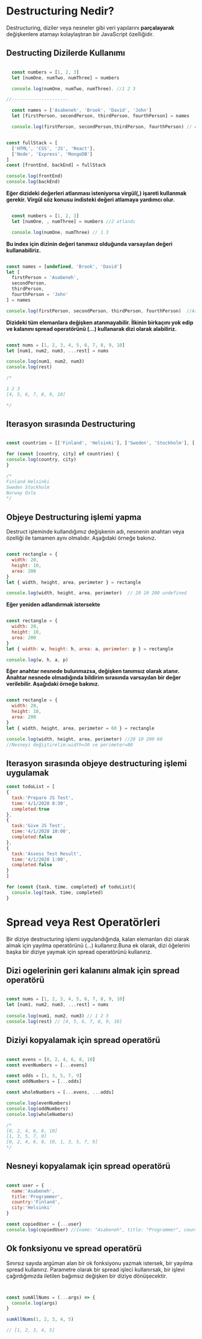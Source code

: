 # Destructuring Nedir?

Destructuring, diziler veya nesneler gibi veri yapılarını **parçalayarak** değişkenlere atamayı kolaylaştıran bir JavaScript özelliğidir.

## Destructing Dizilerde Kullanımı


```javascript

  const numbers = [1, 2, 3]
  let [numOne, numTwo, numThree] = numbers

  console.log(numOne, numTwo, numThree). //1 2 3

//---------------------

  const names = ['Asabeneh', 'Brook', 'David', 'John']
  let [firstPerson, secondPerson, thirdPerson, fourthPerson] = names

  console.log(firstPerson, secondPerson,thirdPerson, fourthPerson) // Asabeneh Brook David John

```

```javascript

const fullStack = [
  ['HTML', 'CSS', 'JS', 'React'],
  ['Node', 'Express', 'MongoDB']
]
const [frontEnd, backEnd] = fullStack

console.log(frontEnd)
console.log(backEnd)

```

  **Eğer dizideki değerleri atlanması isteniyorsa virgül(,) işareti kullanmak gerekir. Virgül söz konusu indisteki değeri atlamaya yardımcı olur.**


```javascript

  const numbers = [1, 2, 3]
  let [numOne, , numThree] = numbers //2 atlandı

  console.log(numOne, numThree) // 1 3

```

**Bu index için dizinin değeri tanımsız olduğunda varsayılan değeri kullanabiliriz.**


```javascript

const names = [undefined, 'Brook', 'David']
let [
  firstPerson = 'Asabeneh',
  secondPerson,
  thirdPerson,
  fourthPerson = 'John'
] = names

console.log(firstPerson, secondPerson, thirdPerson, fourthPerson)  //Asabeneh Brook David John

```

**Dizideki tüm elemanlara değişken atanmayabilir. İlkinin birkaçını yok edip ve kalanını spread operatörünü (...) kullanarak dizi olarak alabiliriz.**

```javascript

const nums = [1, 2, 3, 4, 5, 6, 7, 8, 9, 10]
let [num1, num2, num3, ...rest] = nums

console.log(num1, num2, num3)
console.log(rest)

/*

1 2 3
[4, 5, 6, 7, 8, 9, 10]

*/

```

## Iterasyon sırasında Destructuring 

```javascript

const countries = [['Finland', 'Helsinki'], ['Sweden', 'Stockholm'], ['Norway', 'Oslo']]

for (const [country, city] of countries) {
console.log(country, city)
}

/*
Finland Helsinki
Sweden Stockholm
Norway Oslo
*/

```

## Objeye Destructuring işlemi yapma

Destruct işleminde kullandığımız değişkenin adı, nesnenin anahtarı veya özelliği ile tamamen aynı olmalıdır. Aşağıdaki örneğe bakınız.


```javascript

const rectangle = {
  width: 20,
  height: 10,
  area: 200
}
let { width, height, area, perimeter } = rectangle

console.log(width, height, area, perimeter)  // 20 10 200 undefined

```

**Eğer yeniden adlandırmak istersekte**

```javascript

const rectangle = {
  width: 20,
  height: 10,
  area: 200
}
let { width: w, height: h, area: a, perimeter: p } = rectangle

console.log(w, h, a, p)

```
**Eğer anahtar nesnede bulunmazsa, değişken tanımsız olarak atanır. Anahtar nesnede olmadığında bildirim sırasında varsayılan bir değer verilebilir. Aşağıdaki örneğe bakınız.**

```javascript

const rectangle = {
  width: 20,
  height: 10,
  area: 200
}
let { width, height, area, perimeter = 60 } = rectangle

console.log(width, height, area, perimeter) //20 10 200 60
//Nesneyi değiştirelim:width=30 ve perimeter=80

```

## Iterasyon sırasında objeye destructuring işlemi uygulamak


```javascript
const todoList = [
{
  task:'Prepare JS Test',
  time:'4/1/2020 8:30',
  completed:true
},
{
  task:'Give JS Test',
  time:'4/1/2020 10:00',
  completed:false
},
{
  task:'Assess Test Result',
  time:'4/1/2020 1:00',
  completed:false
}
]

for (const {task, time, completed} of todoList){
  console.log(task, time, completed)
}

```

# Spread veya Rest Operatörleri

Bir diziye destructuring işlemi uygulandığında, kalan elemanları dizi olarak almak için yayılma operatörünü (...) kullanırız.Buna ek olarak, dizi öğelerini başka bir diziye yaymak için spread operatörünü kullanırız.


## Dizi ogelerinin geri kalanını almak için spread operatörü

```javascript

const nums = [1, 2, 3, 4, 5, 6, 7, 8, 9, 10]
let [num1, num2, num3, ...rest] = nums
​
console.log(num1, num2, num3) // 1 2 3
console.log(rest) // [4, 5, 6, 7, 8, 9, 10]


```

## Diziyi kopyalamak için spread operatörü

```javascript

const evens = [0, 2, 4, 6, 8, 10]
const evenNumbers = [...evens]

const odds = [1, 3, 5, 7, 9]
const oddNumbers = [...odds]

const wholeNumbers = [...evens, ...odds]

console.log(evenNumbers)
console.log(oddNumbers)
console.log(wholeNumbers)

/*
[0, 2, 4, 6, 8, 10]
[1, 3, 5, 7, 9]
[0, 2, 4, 6, 8, 10, 1, 3, 5, 7, 9]
*/
```

## Nesneyi kopyalamak için spread operatörü

```javascript

const user = {
  name:'Asabeneh',
  title:'Programmer',
  country:'Finland',
  city:'Helsinki'
}

const copiedUser = {...user}
console.log(copiedUser) //{name: "Asabeneh", title: "Programmer", country: "Finland", city: "Helsinki"}

```
## Ok fonksiyonu ve spread operatörü
Sınırsız sayıda argüman alan bir ok fonksiyonu yazmak istersek, bir yayılma spread kullanırız. Parametre olarak bir spread işleci kullanırsak, bir işlevi çağırdığımızda iletilen bağımsız değişken bir diziye dönüşecektir.

```javascript


const sumAllNums = (...args) => {
  console.log(args)
}

sumAllNums(1, 2, 3, 4, 5)

// [1, 2, 3, 4, 5]



```
